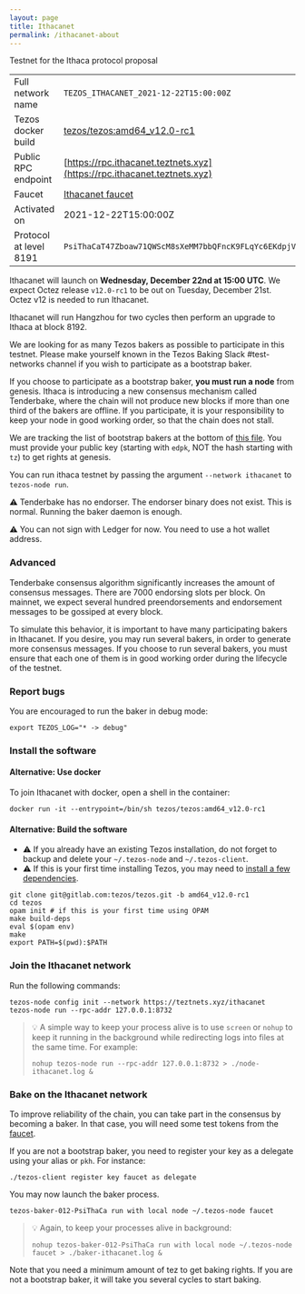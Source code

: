 ```yaml
---
layout: page
title: Ithacanet
permalink: /ithacanet-about
---
```


Testnet for the Ithaca protocol proposal

| | |
|-------|---------------------|
| Full network name | `TEZOS_ITHACANET_2021-12-22T15:00:00Z` |
| Tezos docker build | [tezos/tezos:amd64_v12.0-rc1](https://hub.docker.com/r/tezos/tezos/tags?page=1&ordering=last_updated&name=amd64_v12.0-rc1) |
| Public RPC endpoint | [https://rpc.ithacanet.teztnets.xyz](https://rpc.ithacanet.teztnets.xyz) |
| Faucet | [Ithacanet faucet](https://teztnets.xyz/ithacanet-faucet) |
| Activated on | 2021-12-22T15:00:00Z |
| Protocol at level 8191 |  `PsiThaCaT47Zboaw71QWScM8sXeMM7bbQFncK9FLqYc6EKdpjVP` |


Ithacanet will launch on **Wednesday, December 22nd at 15:00 UTC**. We expect Octez release `v12.0-rc1` to be out on Tuesday, December 21st. Octez v12 is needed to run Ithacanet.

Ithacanet will run Hangzhou for two cycles then perform an upgrade to Ithaca at block 8192.

We are looking for as many Tezos bakers as possible to participate in this testnet. Please make yourself known in the Tezos Baking Slack #test-networks channel if you wish to participate as a bootstrap baker.

If you choose to participate as a bootstrap baker, **you must run a node** from genesis. Ithaca is introducing a new consensus mechanism called Tenderbake, where the chain will not produce new blocks if more than one third of the bakers are offline. If you participate, it is your responsibility to keep your node in good working order, so that the chain does not stall.

We are tracking the list of bootstrap bakers at the bottom of [this file](https://github.com/oxheadalpha/teztnets/blob/v6.18/ithacanet/values.yaml). You must provide your public key (starting with `edpk`, NOT the hash starting with `tz`) to get rights at genesis.

You can run ithaca testnet by passing the argument `--network ithacanet` to `tezos-node run`.

⚠️  Tenderbake has no endorser. The endorser binary does not exist. This is normal. Running the baker daemon is enough.

⚠️  You can not sign with Ledger for now. You need to use a hot wallet address.

### Advanced

Tenderbake consensus algorithm significantly increases the amount of consensus messages. There are 7000 endorsing slots per block. On mainnet, we expect several hundred preendorsements and endorsement messages to be gossiped at every block.

To simulate this behavior, it is important to have many participating bakers in Ithacanet. If you desire, you may run several bakers, in order to generate more consensus messages. If you choose to run several bakers, you must ensure that each one of them is in good working order during the lifecycle of the testnet.

### Report bugs

You are encouraged to run the baker in debug mode:

```
export TEZOS_LOG="* -> debug"
```


### Install the software



#### Alternative: Use docker

To join Ithacanet with docker, open a shell in the container:

```
docker run -it --entrypoint=/bin/sh tezos/tezos:amd64_v12.0-rc1
```

#### Alternative: Build the software


- ⚠️  If you already have an existing Tezos installation, do not forget to backup and delete your `~/.tezos-node` and `~/.tezos-client`.
- ⚠️  If this is your first time installing Tezos, you may need to [install a few dependencies](https://tezos.gitlab.io/introduction/howtoget.html#setting-up-the-development-environment-from-scratch).

```
git clone git@gitlab.com:tezos/tezos.git -b amd64_v12.0-rc1
cd tezos
opam init # if this is your first time using OPAM
make build-deps
eval $(opam env)
make
export PATH=$(pwd):$PATH
```

### Join the Ithacanet network

Run the following commands:

```
tezos-node config init --network https://teztnets.xyz/ithacanet
tezos-node run --rpc-addr 127.0.0.1:8732
```

> 💡 A simple way to keep your process alive is to use `screen` or `nohup` to keep it running in the background while redirecting logs into files at the same time. For example:
>
> ```bash=13
> nohup tezos-node run --rpc-addr 127.0.0.1:8732 > ./node-ithacanet.log &
> ```


### Bake on the Ithacanet network

To improve reliability of the chain, you can take part in the consensus by becoming a baker. In that case, you will need some test tokens from the [faucet](https://teztnets.xyz/ithacanet-faucet).

If you are not a bootstrap baker, you need to register your key as a delegate using your alias or `pkh`. For instance:
```bash=2
./tezos-client register key faucet as delegate
```

You may now launch the baker process.
```bash=3
tezos-baker-012-PsiThaCa run with local node ~/.tezos-node faucet
```

> 💡 Again, to keep your processes alive in background:
>
> ```bash=4
> nohup tezos-baker-012-PsiThaCa run with local node ~/.tezos-node faucet > ./baker-ithacanet.log &
> ```

Note that you need a minimum amount of tez to get baking rights. If you are not a bootstrap baker, it will take you several cycles to start baking.


